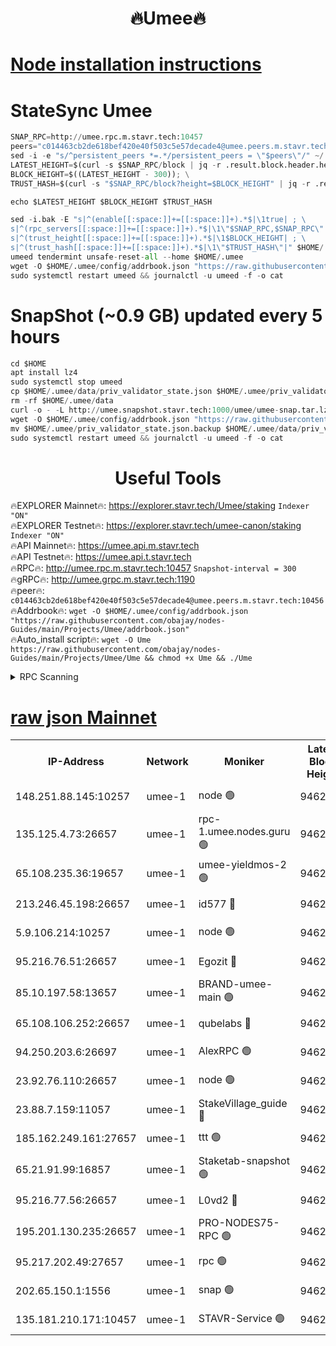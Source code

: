 <h1 align="center"> 🔥Umee🔥</h1>


[Node installation instructions](https://github.com/obajay/nodes-Guides/tree/main/Projects/Umee)
=
# StateSync Umee
```python
SNAP_RPC=http://umee.rpc.m.stavr.tech:10457
peers="c014463cb2de618bef420e40f503c5e57decade4@umee.peers.m.stavr.tech:10456"
sed -i -e "s/^persistent_peers *=.*/persistent_peers = \"$peers\"/" ~/.umee/config/config.toml
LATEST_HEIGHT=$(curl -s $SNAP_RPC/block | jq -r .result.block.header.height); \
BLOCK_HEIGHT=$((LATEST_HEIGHT - 300)); \
TRUST_HASH=$(curl -s "$SNAP_RPC/block?height=$BLOCK_HEIGHT" | jq -r .result.block_id.hash)

echo $LATEST_HEIGHT $BLOCK_HEIGHT $TRUST_HASH

sed -i.bak -E "s|^(enable[[:space:]]+=[[:space:]]+).*$|\1true| ; \
s|^(rpc_servers[[:space:]]+=[[:space:]]+).*$|\1\"$SNAP_RPC,$SNAP_RPC\"| ; \
s|^(trust_height[[:space:]]+=[[:space:]]+).*$|\1$BLOCK_HEIGHT| ; \
s|^(trust_hash[[:space:]]+=[[:space:]]+).*$|\1\"$TRUST_HASH\"|" $HOME/.umee/config/config.toml
umeed tendermint unsafe-reset-all --home $HOME/.umee
wget -O $HOME/.umee/config/addrbook.json "https://raw.githubusercontent.com/obajay/nodes-Guides/main/Projects/Umee/addrbook.json"
sudo systemctl restart umeed && journalctl -u umeed -f -o cat
```
# SnapShot (~0.9 GB) updated every 5 hours
```python
cd $HOME
apt install lz4
sudo systemctl stop umeed
cp $HOME/.umee/data/priv_validator_state.json $HOME/.umee/priv_validator_state.json.backup
rm -rf $HOME/.umee/data
curl -o - -L http://umee.snapshot.stavr.tech:1000/umee/umee-snap.tar.lz4 | lz4 -c -d - | tar -x -C $HOME/.umee --strip-components 2
wget -O $HOME/.umee/config/addrbook.json "https://raw.githubusercontent.com/obajay/nodes-Guides/main/Projects/Umee/addrbook.json"
mv $HOME/.umee/priv_validator_state.json.backup $HOME/.umee/data/priv_validator_state.json
sudo systemctl restart umeed && journalctl -u umeed -f -o cat
```
 <h1 align="center"> Useful Tools</h1>

🔥EXPLORER Mainnet🔥:      https://explorer.stavr.tech/Umee/staking             `Indexer "ON"` \
🔥EXPLORER Testnet🔥:        https://explorer.stavr.tech/umee-canon/staking      `Indexer "ON"` \
🔥API Mainnet🔥:                   https://umee.api.m.stavr.tech \
🔥API Testnet🔥:                     https://umee.api.t.stavr.tech \
🔥RPC🔥:                                   http://umee.rpc.m.stavr.tech:10457                     `Snapshot-interval = 300` \
🔥gRPC🔥:                              http://umee.grpc.m.stavr.tech:1190 \
🔥peer🔥:                     `c014463cb2de618bef420e40f503c5e57decade4@umee.peers.m.stavr.tech:10456` \
🔥Addrbook🔥:    ```wget -O $HOME/.umee/config/addrbook.json "https://raw.githubusercontent.com/obajay/nodes-Guides/main/Projects/Umee/addrbook.json"``` \
🔥Auto_install script🔥: ```wget -O Ume https://raw.githubusercontent.com/obajay/nodes-Guides/main/Projects/Umee/Ume && chmod +x Ume && ./Ume```

<details>
<summary>RPC Scanning</summary>

<h2 align="center"> We scan nodes in real time every 4 hours. And we provide the final result of RPC endpoints.
We cannot influence the operation of these nodes in any way. </h2>


```python
If Voting Power is higher than 0 --> then the Node is a validator of the network and may be subject to attack and be a potential threat to the chain.
```
```python
We marked such validators with a red symbol
```

</details>

[raw json Mainnet](https://rpc-check.umeem.stavr.tech/umeem/rpc-umeem-result.json)
=



<table><tr><th>IP-Address</th><th>Network</th><th>Moniker</th><th>Latest Block Height</th><th>Earliest Block Height</th><th>Catching Up</th><th>Voting Power</th><th>Scan Time</th></tr><tr><td>148.251.88.145:10257</td><td>umee-1</td><td>node 🟢</td><td>9462547</td><td>5050395</td><td>False</td><td>0</td><td>2023-11-29T22:29:07.995348754UTC</td></tr><tr><td>135.125.4.73:26657</td><td>umee-1</td><td>rpc-1.umee.nodes.guru 🟢</td><td>9462566</td><td>5167386</td><td>False</td><td>0</td><td>2023-11-29T22:31:01.571339521UTC</td></tr><tr><td>65.108.235.36:19657</td><td>umee-1</td><td>umee-yieldmos-2 🟢</td><td>9462541</td><td>6986686</td><td>False</td><td>0</td><td>2023-11-29T22:28:30.738276190UTC</td></tr><tr><td>213.246.45.198:26657</td><td>umee-1</td><td>id577 🔴</td><td>9462548</td><td>7100001</td><td>False</td><td>35121263</td><td>2023-11-29T22:29:16.506019997UTC</td></tr><tr><td>5.9.106.214:10257</td><td>umee-1</td><td>node 🟢</td><td>9462561</td><td>7942001</td><td>False</td><td>0</td><td>2023-11-29T22:30:32.131812132UTC</td></tr><tr><td>95.216.76.51:26657</td><td>umee-1</td><td>Egozit 🔴</td><td>9462566</td><td>8262001</td><td>False</td><td>38014783</td><td>2023-11-29T22:31:01.231972777UTC</td></tr><tr><td>85.10.197.58:13657</td><td>umee-1</td><td>BRAND-umee-main 🟢</td><td>9462551</td><td>8427832</td><td>False</td><td>0</td><td>2023-11-29T22:29:31.402105649UTC</td></tr><tr><td>65.108.106.252:26657</td><td>umee-1</td><td>qubelabs 🔴</td><td>9462551</td><td>8825432</td><td>False</td><td>37122057</td><td>2023-11-29T22:29:33.866312771UTC</td></tr><tr><td>94.250.203.6:26697</td><td>umee-1</td><td>AlexRPC 🟢</td><td>9462550</td><td>8910001</td><td>False</td><td>0</td><td>2023-11-29T22:29:27.082540699UTC</td></tr><tr><td>23.92.76.110:26657</td><td>umee-1</td><td>node 🟢</td><td>9462573</td><td>8966001</td><td>False</td><td>0</td><td>2023-11-29T22:31:42.575484426UTC</td></tr><tr><td>23.88.7.159:11057</td><td>umee-1</td><td>StakeVillage_guide 🔴</td><td>9462559</td><td>9137726</td><td>False</td><td>1170311</td><td>2023-11-29T22:30:18.324813600UTC</td></tr><tr><td>185.162.249.161:27657</td><td>umee-1</td><td>ttt 🟢</td><td>9462557</td><td>9321953</td><td>False</td><td>0</td><td>2023-11-29T22:30:09.827938063UTC</td></tr><tr><td>65.21.91.99:16857</td><td>umee-1</td><td>Staketab-snapshot 🟢</td><td>9462554</td><td>9358001</td><td>False</td><td>0</td><td>2023-11-29T22:29:48.706045192UTC</td></tr><tr><td>95.216.77.56:26657</td><td>umee-1</td><td>L0vd2 🔴</td><td>9462569</td><td>9362569</td><td>False</td><td>37796978</td><td>2023-11-29T22:31:19.064813615UTC</td></tr><tr><td>195.201.130.235:26657</td><td>umee-1</td><td>PRO-NODES75-RPC 🟢</td><td>9462560</td><td>9380997</td><td>False</td><td>0</td><td>2023-11-29T22:30:22.792433670UTC</td></tr><tr><td>95.217.202.49:27657</td><td>umee-1</td><td>rpc 🟢</td><td>9462557</td><td>9440090</td><td>False</td><td>0</td><td>2023-11-29T22:30:09.526934334UTC</td></tr><tr><td>202.65.150.1:1556</td><td>umee-1</td><td>snap 🟢</td><td>9462560</td><td>9456095</td><td>False</td><td>0</td><td>2023-11-29T22:30:23.712534083UTC</td></tr><tr><td>135.181.210.171:10457</td><td>umee-1</td><td>STAVR-Service 🟢</td><td>9462567</td><td>9461401</td><td>False</td><td>0</td><td>2023-11-29T22:31:08.247858643UTC</td></tr></table>